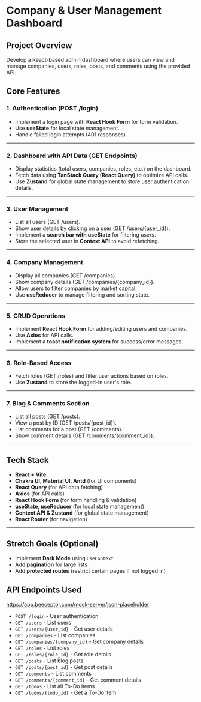 # **Company & User Management Dashboard**

## **Project Overview**

Develop a React-based admin dashboard where users can view and manage companies, users, roles, posts, and comments using the provided API.

## **Core Features**

### **1. Authentication (POST /login)**

- Implement a login page with **React Hook Form** for form validation.
- Use **useState** for local state management.
- Handle failed login attempts (401 responses).

---

### **2. Dashboard with API Data (GET Endpoints)**

- Display statistics (total users, companies, roles, etc.) on the dashboard.
- Fetch data using **TanStack Query (React Query)** to optimize API calls.
- Use **Zustand** for global state management to store user authentication details.

---

### **3. User Management**

- List all users (GET /users).
- Show user details by clicking on a user (GET /users/{user_id}).
- Implement a **search bar with useState** for filtering users.
- Store the selected user in **Context API** to avoid refetching.

---

### **4. Company Management**

- Display all companies (GET /companies).
- Show company details (GET /companies/{company_id}).
- Allow users to filter companies by market capital.
- Use **useReducer** to manage filtering and sorting state.

---

### **5. CRUD Operations**

- Implement **React Hook Form** for adding/editing users and companies.
- Use **Axios** for API calls.
- Implement a **toast notification system** for success/error messages.

---

### **6. Role-Based Access**

- Fetch roles (GET /roles) and filter user actions based on roles.
- Use **Zustand** to store the logged-in user's role.

---

### **7. Blog & Comments Section**

- List all posts (GET /posts).
- View a post by ID (GET /posts/{post_id}).
- List comments for a post (GET /comments).
- Show comment details (GET /comments/{comment_id}).

---

## **Tech Stack**

- **React + Vite**
- **Chakra UI, Material UI, Antd** (for UI components)
- **React Query** (for API data fetching)
- **Axios** (for API calls)
- **React Hook Form** (for form handling & validation)
- **useState, useReducer** (for local state management)
- **Context API & Zustand** (for global state management)
- **React Router** (for navigation)

---

## **Stretch Goals (Optional)**

- Implement **Dark Mode** using `useContext`
- Add **pagination** for large lists
- Add **protected routes** (restrict certain pages if not logged in)

## **API Endpoints Used**

<https://app.beeceptor.com/mock-server/json-placeholder>

- `POST /login` - User authentication
- `GET /users` - List users
- `GET /users/{user_id}` - Get user details
- `GET /companies` - List companies
- `GET /companies/{company_id}` - Get company details
- `GET /roles` - List roles
- `GET /roles/{role_id}` - Get role details
- `GET /posts` - List blog posts
- `GET /posts/{post_id}` - Get post details
- `GET /comments` - List comments
- `GET /comments/{comment_id}` - Get comment details
- `GET /todos` - List all To-Do items
- `GET /todos/{todo_id}` - Get a To-Do item
